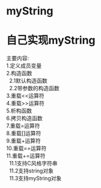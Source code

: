 # myString
# 自己实现myString  
主要内容:  
1.定义成员变量  
2.构造函数  
  &nbsp;&nbsp;2.1默认构造函数  
  &nbsp;&nbsp;2.2带参数的构造函数  
3.重载<<运算符  
4.重载>>运算符  
5.析构函数  
6.拷贝构造函数  
7.重载=运算符  
8.重载[]运算符  
9.重载+运算符  
10.重载==运算符  
11.重载+=运算符  
  &nbsp;&nbsp;11.1支持C风格字符串  
  &nbsp;&nbsp;11.2支持string对象  
  &nbsp;&nbsp;11.3支持myString对象  
